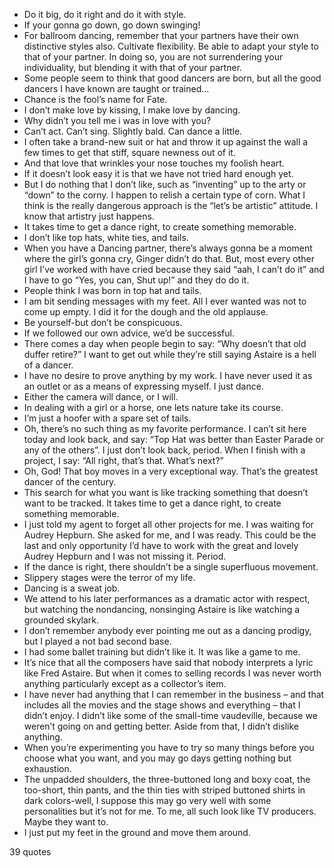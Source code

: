  - Do it big, do it right and do it with style.
 - If your gonna go down, go down swinging!
 - For ballroom dancing, remember that your partners have their own distinctive styles also. Cultivate flexibility. Be able to adapt your style to that of your partner. In doing so, you are not surrendering your individuality, but blending it with that of your partner.
 - Some people seem to think that good dancers are born, but all the good dancers I have known are taught or trained...
 - Chance is the fool’s name for Fate.
 - I don’t make love by kissing, I make love by dancing.
 - Why didn’t you tell me i was in love with you?
 - Can’t act. Can’t sing. Slightly bald. Can dance a little.
 - I often take a brand-new suit or hat and throw it up against the wall a few times to get that stiff, square newness out of it.
 - And that love that wrinkles your nose touches my foolish heart.
 - If it doesn’t look easy it is that we have not tried hard enough yet.
 - But I do nothing that I don’t like, such as “inventing” up to the arty or “down” to the corny. I happen to relish a certain type of corn. What I think is the really dangerous approach is the “let’s be artistic” attitude. I know that artistry just happens.
 - It takes time to get a dance right, to create something memorable.
 - I don’t like top hats, white ties, and tails.
 - When you have a Dancing partner, there’s always gonna be a moment where the girl’s gonna cry, Ginger didn’t do that. But, most every other girl I’ve worked with have cried because they said “aah, I can’t do it” and I have to go “Yes, you can, Shut up!” and they do do it.
 - People think I was born in top hat and tails.
 - I am bit sending messages with my feet. All I ever wanted was not to come up empty. I did it for the dough and the old applause.
 - Be yourself-but don’t be conspicuous.
 - If we followed our own advice, we’d be successful.
 - There comes a day when people begin to say: “Why doesn’t that old duffer retire?” I want to get out while they’re still saying Astaire is a hell of a dancer.
 - I have no desire to prove anything by my work. I have never used it as an outlet or as a means of expressing myself. I just dance.
 - Either the camera will dance, or I will.
 - In dealing with a girl or a horse, one lets nature take its course.
 - I’m just a hoofer with a spare set of tails.
 - Oh, there’s no such thing as my favorite performance. I can’t sit here today and look back, and say: “Top Hat was better than Easter Parade or any of the others”. I just don’t look back, period. When I finish with a project, I say: “All right, that’s that. What’s next?”
 - Oh, God! That boy moves in a very exceptional way. That’s the greatest dancer of the century.
 - This search for what you want is like tracking something that doesn’t want to be tracked. It takes time to get a dance right, to create something memorable.
 - I just told my agent to forget all other projects for me. I was waiting for Audrey Hepburn. She asked for me, and I was ready. This could be the last and only opportunity I’d have to work with the great and lovely Audrey Hepburn and I was not missing it. Period.
 - If the dance is right, there shouldn’t be a single superfluous movement.
 - Slippery stages were the terror of my life.
 - Dancing is a sweat job.
 - We attend to his later performances as a dramatic actor with respect, but watching the nondancing, nonsinging Astaire is like watching a grounded skylark.
 - I don’t remember anybody ever pointing me out as a dancing prodigy, but I played a not bad second base.
 - I had some ballet training but didn’t like it. It was like a game to me.
 - It’s nice that all the composers have said that nobody interprets a lyric like Fred Astaire. But when it comes to selling records I was never worth anything particularly except as a collector’s item.
 - I have never had anything that I can remember in the business – and that includes all the movies and the stage shows and everything – that I didn’t enjoy. I didn’t like some of the small-time vaudeville, because we weren’t going on and getting better. Aside from that, I didn’t dislike anything.
 - When you’re experimenting you have to try so many things before you choose what you want, and you may go days getting nothing but exhaustion.
 - The unpadded shoulders, the three-buttoned long and boxy coat, the too-short, thin pants, and the thin ties with striped buttoned shirts in dark colors-well, I suppose this may go very well with some personalities but it’s not for me. To me, all such look like TV producers. Maybe they want to.
 - I just put my feet in the ground and move them around.

39 quotes